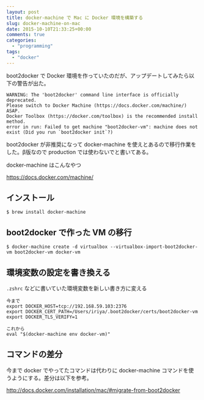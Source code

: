 ```yaml
---
layout: post
title: docker-machine で Mac に Docker 環境を構築する
slug: docker-machine-on-mac
date: 2015-10-10T21:33:25+00:00
comments: true
categories:
  - "programming"
tags:
  - "docker"
---
```


boot2docker で Docker 環境を作っていたのだが、アップデートしてみたら以下の警告が出た。

    WARNING: The 'boot2docker' command line interface is officially deprecated.
    Please switch to Docker Machine (https://docs.docker.com/machine/) ASAP.
    Docker Toolbox (https://docker.com/toolbox) is the recommended install method.
    error in run: Failed to get machine "boot2docker-vm": machine does not exist (Did you run `boot2docker init`?)

boot2docker が非推奨になって docker-machine を使えとあるので移行作業をした。β版なので production では使わないでと書いてある。

docker-machine はこんなやつ

https://docs.docker.com/machine/

## インストール

    $ brew install docker-machine

## boot2docker で作った VM の移行

    $ docker-machine create -d virtualbox --virtualbox-import-boot2docker-vm boot2docker-vm docker-vm

## 環境変数の設定を書き換える
`.zshrc` などに書いていた環境変数を新しい書き方に変える

    今まで
    export DOCKER_HOST=tcp://192.168.59.103:2376
    export DOCKER_CERT_PATH=/Users/iriya/.boot2docker/certs/boot2docker-vm
    export DOCKER_TLS_VERIFY=1

    これから
    eval "$(docker-machine env docker-vm)"

## コマンドの差分
今まで docker でやってたコマンドは代わりに docker-machine コマンドを使うようにする。差分は以下を参考。

http://docs.docker.com/installation/mac/#migrate-from-boot2docker
